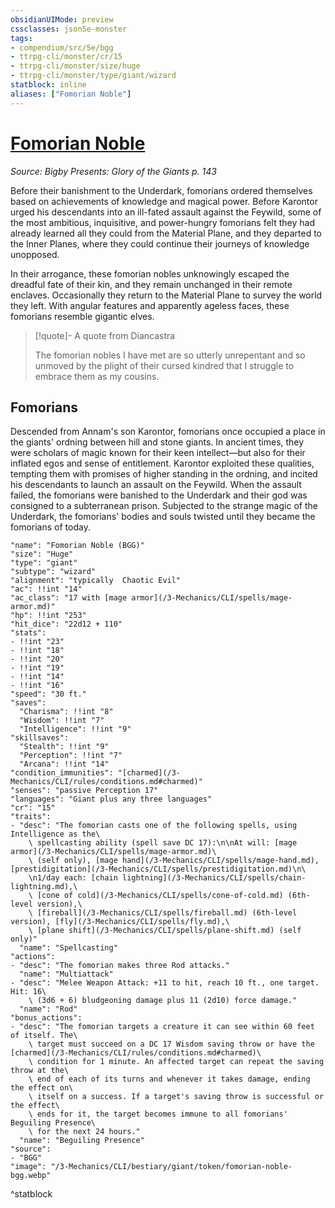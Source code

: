 ```yaml
---
obsidianUIMode: preview
cssclasses: json5e-monster
tags:
- compendium/src/5e/bgg
- ttrpg-cli/monster/cr/15
- ttrpg-cli/monster/size/huge
- ttrpg-cli/monster/type/giant/wizard
statblock: inline
aliases: ["Fomorian Noble"]
---
```

# [Fomorian Noble](3-Mechanics\CLI\bestiary\giant/fomorian-noble-bgg.md)
*Source: Bigby Presents: Glory of the Giants p. 143*  

Before their banishment to the Underdark, fomorians ordered themselves based on achievements of knowledge and magical power. Before Karontor urged his descendants into an ill-fated assault against the Feywild, some of the most ambitious, inquisitive, and power-hungry fomorians felt they had already learned all they could from the Material Plane, and they departed to the Inner Planes, where they could continue their journeys of knowledge unopposed.

In their arrogance, these fomorian nobles unknowingly escaped the dreadful fate of their kin, and they remain unchanged in their remote enclaves. Occasionally they return to the Material Plane to survey the world they left. With angular features and apparently ageless faces, these fomorians resemble gigantic elves.

> [!quote]- A quote from Diancastra  
> 
> The fomorian nobles I have met are so utterly unrepentant and so unmoved by the plight of their cursed kindred that I struggle to embrace them as my cousins.

## Fomorians

Descended from Annam's son Karontor, fomorians once occupied a place in the giants' ordning between hill and stone giants. In ancient times, they were scholars of magic known for their keen intellect—but also for their inflated egos and sense of entitlement. Karontor exploited these qualities, tempting them with promises of higher standing in the ordning, and incited his descendants to launch an assault on the Feywild. When the assault failed, the fomorians were banished to the Underdark and their god was consigned to a subterranean prison. Subjected to the strange magic of the Underdark, the fomorians' bodies and souls twisted until they became the fomorians of today.

```statblock
"name": "Fomorian Noble (BGG)"
"size": "Huge"
"type": "giant"
"subtype": "wizard"
"alignment": "typically  Chaotic Evil"
"ac": !!int "14"
"ac_class": "17 with [mage armor](/3-Mechanics/CLI/spells/mage-armor.md)"
"hp": !!int "253"
"hit_dice": "22d12 + 110"
"stats":
- !!int "23"
- !!int "18"
- !!int "20"
- !!int "19"
- !!int "14"
- !!int "16"
"speed": "30 ft."
"saves":
  "Charisma": !!int "8"
  "Wisdom": !!int "7"
  "Intelligence": !!int "9"
"skillsaves":
  "Stealth": !!int "9"
  "Perception": !!int "7"
  "Arcana": !!int "14"
"condition_immunities": "[charmed](/3-Mechanics/CLI/rules/conditions.md#charmed)"
"senses": "passive Perception 17"
"languages": "Giant plus any three languages"
"cr": "15"
"traits":
- "desc": "The fomorian casts one of the following spells, using Intelligence as the\
    \ spellcasting ability (spell save DC 17):\n\nAt will: [mage armor](/3-Mechanics/CLI/spells/mage-armor.md)\
    \ (self only), [mage hand](/3-Mechanics/CLI/spells/mage-hand.md), [prestidigitation](/3-Mechanics/CLI/spells/prestidigitation.md)\n\
    \n1/day each: [chain lightning](/3-Mechanics/CLI/spells/chain-lightning.md),\
    \ [cone of cold](/3-Mechanics/CLI/spells/cone-of-cold.md) (6th-level version),\
    \ [fireball](/3-Mechanics/CLI/spells/fireball.md) (6th-level version), [fly](/3-Mechanics/CLI/spells/fly.md),\
    \ [plane shift](/3-Mechanics/CLI/spells/plane-shift.md) (self only)"
  "name": "Spellcasting"
"actions":
- "desc": "The fomorian makes three Rod attacks."
  "name": "Multiattack"
- "desc": "Melee Weapon Attack: +11 to hit, reach 10 ft., one target. Hit: 16\
    \ (3d6 + 6) bludgeoning damage plus 11 (2d10) force damage."
  "name": "Rod"
"bonus_actions":
- "desc": "The fomorian targets a creature it can see within 60 feet of itself. The\
    \ target must succeed on a DC 17 Wisdom saving throw or have the [charmed](/3-Mechanics/CLI/rules/conditions.md#charmed)\
    \ condition for 1 minute. An affected target can repeat the saving throw at the\
    \ end of each of its turns and whenever it takes damage, ending the effect on\
    \ itself on a success. If a target's saving throw is successful or the effect\
    \ ends for it, the target becomes immune to all fomorians' Beguiling Presence\
    \ for the next 24 hours."
  "name": "Beguiling Presence"
"source":
- "BGG"
"image": "/3-Mechanics/CLI/bestiary/giant/token/fomorian-noble-bgg.webp"
```
^statblock